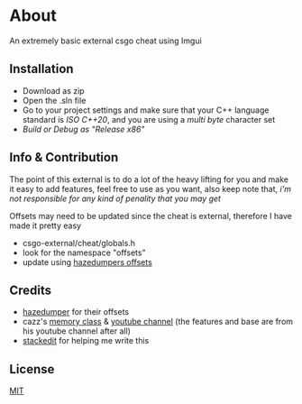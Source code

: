 # About

An extremely basic external csgo cheat using Imgui

## Installation

- Download as zip
- Open the .sln file
- Go to your project settings and make sure that your C++ language standard is *ISO C++20*, and you are using a *multi byte* character set
- *Build or Debug as "Release x86"*


## Info & Contribution

The point of this external is to do a lot of the heavy lifting for you and make it easy to add features, feel free to use as you want, also keep note that, *i'm not responsible for any kind of penality that you may get*

Offsets may need to be updated since the cheat is external, therefore I have made it pretty easy

- csgo-external/cheat/globals.h
- look for the namespace "offsets"
- update using [hazedumpers offsets](https://github.com/frk1/hazedumper/blob/master/csgo.hpp)

## Credits
- [hazedumper](https://github.com/frk1/hazedumper) for their offsets
- cazz's [memory class](https://github.com/cazzwastaken/pro-bhop/blob/master/cheat/memory.h) & [youtube channel](https://www.youtube.com/@cazz) (the features and base are from his youtube channel after all)
- [stackedit](https://stackedit.io/) for helping me write this

## License

[MIT](https://opensource.org/license/mit/)
